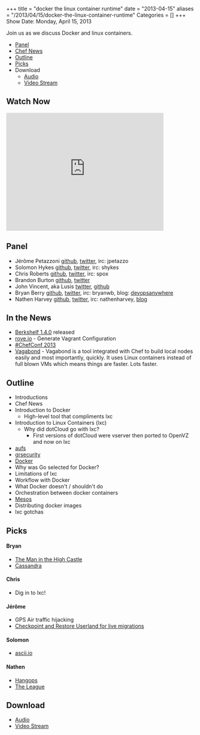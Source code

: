 +++
title = "docker the linux container runtime"
date = "2013-04-15"
aliases = "/2013/04/15/docker-the-linux-container-runtime"
Categories = []
+++
Show Date:  Monday, April 15, 2013

Join us as we discuss Docker and linux containers.

* [Panel](http://foodfightshow.org/2013/05/netflix-oss.html#panel)
* [Chef News](http://foodfightshow.org/2013/05/netflix-oss.html#news)
* [Outline](http://foodfightshow.org/2013/05/netflix-oss.html#outline)
* [Picks](http://foodfightshow.org/2013/05/netflix-oss.html#picks)
* Download
  * [Audio](http://traffic.libsyn.com/foodfight/Food-Fight-Show-49-Docker.mp3)
  * [Video Stream](http://www.youtube.com/watch?v=LDhrDpz8JQw)

Watch Now
---------

<iframe width="420" height="315" src="http://www.youtube.com/embed/LDhrDpz8JQw" frameborder="0" allowfullscreen></iframe>

<!-- more -->

Panel<a name="panel"></a>
-----
* Jérôme Petazzoni [github](http://github.com/jpetazzo), [twitter](https://twitter.com/jpetazzo), irc:  jpetazzo
* Solomon Hykes [github](http://github.com/shykes), [twitter](https://twitter.com/solomonstre), irc: shykes
* Chris Roberts [github](http://github.com/chrisroberts), [twitter](https://twitter.com/_spox), irc: spox
* Brandon Burton [github](http://github.com/solarce), [twitter](https://twitter.com/solarce)
* John Vincent, aka Lusis [twitter](https://twitter.com/#!/lusis), [github](https://github.com/lusis)
* Bryan Berry [github](http://github.com/bryanwb), [twitter](http://twitter.com/bryanwb), irc: bryanwb, blog: [devopsanywhere](http://devopsanywhere.blogspot.com)
* Nathen Harvey [github](http://github.com/nathenharvey), [twitter](http://twitter.com/nathenharvey), irc: nathenharvey, [blog](http://nathenharvey.com)

In the News<a name="news"></a>
-----------
* [Berkshelf 1.4.0](https://github.com/RiotGames/berkshelf/compare/v1.3.1...v1.4.0) released
* [rove.io](http://rove.io) - Generate Vagrant Configuration
* [\#ChefConf 2013](http://chefconf.opscode.com)
* [Vagabond](https://github.com/chrisroberts/vagabond) - Vagabond is a tool integrated with Chef to build local nodes easily and most importantly, quickly. It uses Linux containers instead of full blown VMs which means things are faster. Lots faster.

Outline<a name="outline"></a>
-------
* Introductions
* Chef News
* Introduction to Docker
  * High-level tool that compliments lxc
* Introduction to Linux Containers (lxc)
  * Why did dotCloud go with lxc?
    * First versions of dotCloud were vserver then ported to OpenVZ and now on lxc
* [aufs](http://en.wikipedia.org/wiki/Aufs)
* [grsecurity](http://grsecurity.net/)
* [Docker](http://www.docker.io/)
* Why was Go selected for Docker?
* Limitations of lxc
* Workflow with Docker
* What Docker doesn't / shouldn't do
* Orchestration between docker containers
* [Mesos](http://incubator.apache.org/mesos/)
* Distributing docker images
* lxc gotchas

Picks<a name="picks"></a>
-----

#### Bryan
* [The Man in the High Castle](http://www.amazon.com/Man-High-Castle-Philip-Dick/dp/0547572484)
* [Cassandra](http://cassandra.apache.org/)

#### Chris
* Dig in to lxc!

#### Jérôme
* GPS Air traffic hijacking
* [Checkpoint and Restore Userland for live migrations](http://www.slideshare.net/andreywagin/checkpointrestore-mostly-in-userspace-16408070)

#### Solomon
* [ascii.io](http://ascii.io/)

#### Nathen
* [Hangops](https://twitter.com/hangops)
* [The League](http://movies.netflix.com/WiMovie/The_League/70157187)

Download
--------
* [Audio](http://traffic.libsyn.com/foodfight/Food-Fight-Show-49-Docker.mp3)
* [Video Stream](http://www.youtube.com/watch?v=LDhrDpz8JQw)
